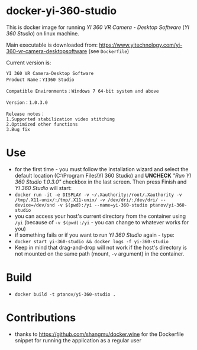 # docker-yi-360-studio
This is docker image for running *YI 360 VR Camera - Desktop Software* (*YI 360 Studio*) on linux machine.

Main executable is downloaded from: https://www.yitechnology.com/yi-360-vr-camera-desktopsoftware (see `Dockerfile`)

Current version is:
```
YI 360 VR Camera-Desktop Software
Product Name：YI360 Studio

Compatible Environments：Windows 7 64-bit system and above

Version：1.0.3.0

Release notes：
1.Supported stabilization video stitching
2.Optimized other functions
3.Bug fix
```

# Use
 - for the first time - you must follow the installation wizard and select the default location (C:\Program Files\YI 360 Studio) and **UNCHECK** *"Run YI 360 Studio 1.0.3.0"* checkbox in the last screen. Then press Finish and *YI 360 Studio* will start:
 - `docker run -it -e DISPLAY -v ~/.Xauthority:/root/.Xauthority -v /tmp/.X11-unix/:/tmp/.X11-unix/ -v /dev/dri/:/dev/dri/ --device=/dev/snd -v $(pwd):/yi --name=yi-360-studio ptanov/yi-360-studio`
 - you can access your host's current directory from the container using `/yi` (because of `-v $(pwd):/yi` - you can change to whatever works for you)
 - if something fails or if you want to run *YI 360 Studio* again - type:
 - `docker start yi-360-studio && docker logs -f yi-360-studio`
 - Keep in mind that drag-and-drop will not work if the host's directory is not mounted on the same path (mount, `-v` argument) in the container.

# Build
 - `docker build -t ptanov/yi-360-studio .`

# Contributions
 - thanks to https://github.com/shangmu/docker.wine for the Dockerfile snippet for running the application as a regular user
